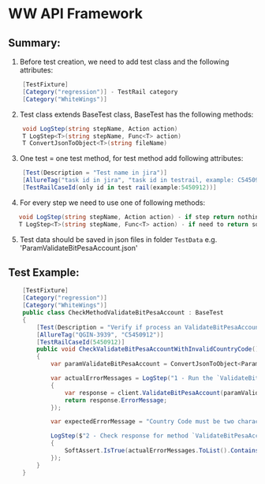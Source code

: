 # WW API Framework

## Summary:

1. Before test creation, we need to add test class and the following attributes:
```csharp
    [TestFixture]
    [Category("regression")] - TestRail category
    [Category("WhiteWings")]
```
 
2. Test class extends BaseTest class, BaseTest has the following methods:
```csharp
    void LogStep(string stepName, Action action)
    T LogStep<T>(string stepName, Func<T> action)
    T ConvertJsonToObject<T>(string fileName)
```

3. One test = one test method, for test method add following attributes:
```csharp
    [Test(Description = "Test name in jira")]
    [AllureTag("task id in jira", "task id in testrail, example: C5450912")]
    [TestRailCaseId(only id in test rail(example:5450912))]
```

4. For every step we need to use one of following methods: 
```csharp
   void LogStep(string stepName, Action action) - if step return nothing
   T LogStep<T>(string stepName, Func<T> action) - if need to return something value for use in different steps
```
5. Test data should be saved in json files in folder `TestData`
e.g. 'ParamValidateBitPesaAccount.json'

## Test Example:
```csharp
    [TestFixture]
    [Category("regression")]
    [Category("WhiteWings")]
    public class CheckMethodValidateBitPesaAccount : BaseTest
    {
        [Test(Description = "Verify if process an ValidateBitPesaAccount() method with invalid Country Code, an error message is displayed.")]
        [AllureTag("QGIN-3939", "C5450912")]
        [TestRailCaseId(5450912)]
        public void CheckValidateBitPesaAccountWithInvalidCountryCode()
        {
            var paramValidateBitPesaAccount = ConvertJsonToObject<ParamValidateBitPesaAccount>("ParamValidateBitPesaAccount.json");

            var actualErrorMessages = LogStep("1 - Run the `ValidateBitPesaAccount()` request on the soap API", () =>
            {
                var response = client.ValidateBitPesaAccount(paramValidateBitPesaAccount);
                return response.ErrorMessage;
            });

            var expectedErrorMessage = "Country Code must be two character only";

            LogStep($"2 - Check response for method `ValidateBitPesaAccount()` have error message '{expectedErrorMessage}'", () =>
            {
                SoftAssert.IsTrue(actualErrorMessages.ToList().Contains(expectedErrorMessage), $"Error message incorrect for method ValidateBitPesaAccount()");
            });
        }
    }
```
